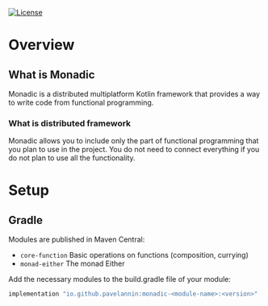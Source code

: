 [![License](https://img.shields.io/badge/License-Apache%202.0-blue.svg)](https://opensource.org/licenses/Apache-2.0)

# Overview
## What is Monadic
Monadic is a distributed multiplatform Kotlin framework that provides a way to write code from functional programming.

### What is distributed framework
Monadic allows you to include only the part of functional programming that you plan to use in the project.
You do not need to connect everything if you do not plan to use all the functionality.

# Setup
## Gradle
Modules are published in Maven Central:
- `core-function` Basic operations on functions (composition, currying)
- `monad-either` The monad Either

Add the necessary modules to the build.gradle file of your module:

```gradle
implementation "io.github.pavelannin:monadic-<module-name>:<version>"
```

